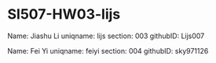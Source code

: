 # SI507-HW03-lijs
Name: Jiashu Li
uniqname: lijs
section: 003
githubID: Lijs007

Name: Fei Yi
uniqname: feiyi
section:  004
githubID: sky971126
